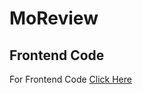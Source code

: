 # MoReview

## Frontend Code

For Frontend Code [Click Here](https://github.com/AbhiMisRaw/MoReview_Frontend)
